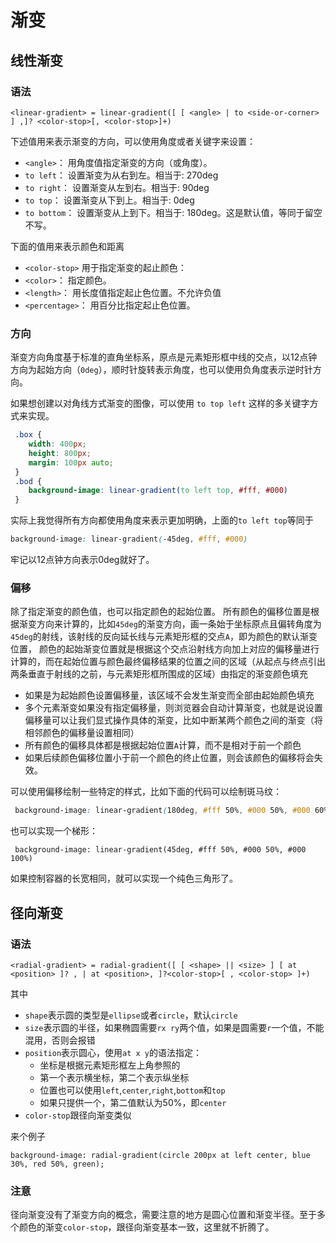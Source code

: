 
渐变
===

## 线性渐变
### 语法
```
<linear-gradient> = linear-gradient([ [ <angle> | to <side-or-corner> ] ,]? <color-stop>[, <color-stop>]+)
```
下述值用来表示渐变的方向，可以使用角度或者关键字来设置：
* `<angle>`： 用角度值指定渐变的方向（或角度）。 
* `to left`： 设置渐变为从右到左。相当于: 270deg 
* `to right`： 设置渐变从左到右。相当于: 90deg 
* `to top`： 设置渐变从下到上。相当于: 0deg 
* `to bottom`： 设置渐变从上到下。相当于: 180deg。这是默认值，等同于留空不写。

下面的值用来表示颜色和距离
* `<color-stop>` 用于指定渐变的起止颜色：
* `<color>`： 指定颜色。 
* `<length>`： 用长度值指定起止色位置。不允许负值 
* `<percentage>`： 用百分比指定起止色位置。 

### 方向
渐变方向角度基于标准的直角坐标系，原点是元素矩形框中线的交点，以12点钟方向为起始方向（`0deg`），顺时针旋转表示角度，也可以使用负角度表示逆时针方向。

如果想创建以对角线方式渐变的图像，可以使用 `to top left` 这样的多关键字方式来实现。
```css
 .box {
    width: 400px;
    height: 800px;
    margin: 100px auto;
 }
 .bod {
	background-image: linear-gradient(to left top, #fff, #000)
 }
```
实际上我觉得所有方向都使用角度来表示更加明确，上面的`to left top`等同于
```css
background-image: linear-gradient(-45deg, #fff, #000)
```
牢记以12点钟方向表示0deg就好了。

### 偏移
除了指定渐变的颜色值，也可以指定颜色的起始位置。
所有颜色的偏移位置是根据渐变方向来计算的，比如`45deg`的渐变方向，画一条始于坐标原点且偏转角度为`45deg`的射线，该射线的反向延长线与元素矩形框的交点`A`，即为颜色的默认渐变位置，
颜色的起始渐变位置就是根据这个交点沿射线方向加上对应的偏移量进行计算的，而在起始位置与颜色最终偏移结果的位置之间的区域（从起点与终点引出两条垂直于射线的之前，与元素矩形框所围成的区域）由指定的渐变颜色填充
* 如果是为起始颜色设置偏移量，该区域不会发生渐变而全部由起始颜色填充
* 多个元素渐变如果没有指定偏移量，则浏览器会自动计算渐变，也就是说设置偏移量可以让我们显式操作具体的渐变，比如中断某两个颜色之间的渐变（将相邻颜色的偏移量设置相同）
* 所有颜色的偏移具体都是根据起始位置`A`计算，而不是相对于前一个颜色
* 如果后续颜色偏移位置小于前一个颜色的终止位置，则会该颜色的偏移将会失效。

可以使用偏移绘制一些特定的样式，比如下面的代码可以绘制斑马纹：
```css
 background-image: linear-gradient(180deg, #fff 50%, #000 50%, #000 60%,#ccc 60%,#ccc 70%, #333 70%, #333 100%)
```

也可以实现一个梯形：
```
 background-image: linear-gradient(45deg, #fff 50%, #000 50%, #000 100%)
```
如果控制容器的长宽相同，就可以实现一个纯色三角形了。

## 径向渐变
### 语法
```
<radial-gradient> = radial-gradient([ [ <shape> || <size> ] [ at <position> ]? , | at <position>, ]?<color-stop>[ , <color-stop> ]+)
```
其中
* `shape`表示圆的类型是`ellipse`或者`circle`，默认`circle`
* `size`表示圆的半径，如果椭圆需要`rx ry`两个值，如果是圆需要`r`一个值，不能混用，否则会报错
* `position`表示圆心，使用`at x y`的语法指定：
    * 坐标是根据元素矩形框左上角参照的
    * 第一个表示横坐标，第二个表示纵坐标
    * 位置也可以使用`left`,`center`,`right`,`bottom`和`top`
    * 如果只提供一个，第二值默认为50%，即`center`
* `color-stop`跟径向渐变类似

来个例子
```
background-image: radial-gradient(circle 200px at left center, blue 30%, red 50%, green);
```
### 注意
径向渐变没有了渐变方向的概念，需要注意的地方是圆心位置和渐变半径。至于多个颜色的渐变`color-stop`，跟径向渐变基本一致，这里就不折腾了。

